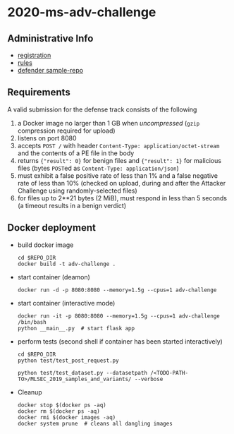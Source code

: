 # 2020-ms-adv-challenge

## Administrative Info

- [registration](https://mlsec.io/admin/login/)
- [rules](https://mlsec.io/tos/)
- [defender sample-repo](https://github.com/Azure/2020-machine-learning-security-evasion-competition/tree/master/defender)

## Requirements

A valid submission for the defense track consists of the following
1. a Docker image no larger than 1 GB when _uncompressed_ (`gzip` compression required for upload)
2. listens on port 8080
3. accepts `POST /` with header `Content-Type: application/octet-stream` and the contents of a PE file in the body
4. returns `{"result": 0}` for benign files and `{"result": 1}` for malicious files (bytes `POST`ed as `Content-Type: application/json`)
5. must exhibit a false positive rate of less than 1% and a false negative rate of less than 10% (checked on upload, during and after the Attacker Challenge using randomly-selected files)
6. for files up to 2**21 bytes (2 MiB), must respond in less than 5 seconds (a timeout results in a benign verdict)

## Docker deployment

- build docker image
  ```
  cd $REPO_DIR
  docker build -t adv-challenge .
  ```

- start container (deamon)
  ```
  docker run -d -p 8080:8080 --memory=1.5g --cpus=1 adv-challenge
  ```

- start container (interactive mode)
  ```
  docker run -it -p 8080:8080 --memory=1.5g --cpus=1 adv-challenge /bin/bash
  python __main__.py  # start flask app
  ```

- perform tests (second shell if container has been started interactively)
  ```
  cd $REPO_DIR
  python test/test_post_request.py
  
  python test/test_dataset.py --datasetpath /<TODO-PATH-TO>/MLSEC_2019_samples_and_variants/ --verbose
  ```

- Cleanup
  ```
  docker stop $(docker ps -aq)
  docker rm $(docker ps -aq)
  docker rmi $(docker images -aq)
  docker system prune  # cleans all dangling images
  ```
